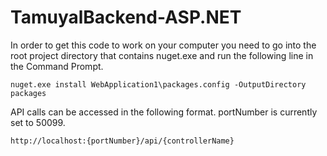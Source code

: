 # TamuyalBackend-ASP.NET

In order to get this code to work on your computer you need to go into the root project directory that contains nuget.exe and run the following line in the Command Prompt.
```
nuget.exe install WebApplication1\packages.config -OutputDirectory packages
```

API calls can be accessed in the following format. portNumber is currently set to 50099.
```
http://localhost:{portNumber}/api/{controllerName}
```
